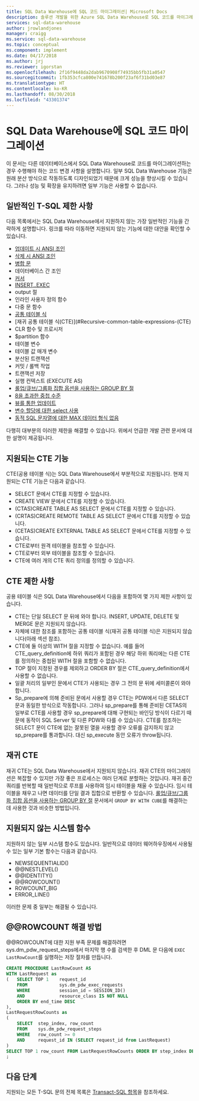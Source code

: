 ```yaml
---
title: SQL Data Warehouse에 SQL 코드 마이그레이션| Microsoft Docs
description: 솔루션 개발을 위한 Azure SQL Data Warehouse로 SQL 코드를 마이그레이션하기 위한 팁
services: sql-data-warehouse
author: jrowlandjones
manager: craigg
ms.service: sql-data-warehouse
ms.topic: conceptual
ms.component: implement
ms.date: 04/17/2018
ms.author: jrj
ms.reviewer: igorstan
ms.openlocfilehash: 2f16f9448da2dab9670908f74935bb5fb31a0547
ms.sourcegitcommit: 1fb353cfca800e741678b200f23af6f31bd03e87
ms.translationtype: HT
ms.contentlocale: ko-KR
ms.lasthandoff: 08/30/2018
ms.locfileid: "43301374"
---
```

# <a name="migrate-your-sql-code-to-sql-data-warehouse"></a>SQL Data Warehouse에 SQL 코드 마이그레이션
이 문서는 다른 데이터베이스에서 SQL Data Warehouse로 코드를 마이그레이션하는 경우 수행해야 하는 코드 변경 사항을 설명합니다. 일부 SQL Data Warehouse 기능은 원래 분산 방식으로 작동하도록 디자인되었기 때문에 크게 성능을 향상시킬 수 있습니다. 그러나 성능 및 확장을 유지하려면 일부 기능은 사용할 수 없습니다.

## <a name="common-t-sql-limitations"></a>일반적인 T-SQL 제한 사항
다음 목록에서는 SQL Data Warehouse에서 지원하지 않는 가장 일반적인 기능을 간략하게 설명합니다. 링크를 따라 이동하면 지원되지 않는 기능에 대한 대안을 확인할 수 있습니다.

* [업데이트 시 ANSI 조인][ANSI joins on updates]
* [삭제 시 ANSI 조인][ANSI joins on deletes]
* [병합 문][merge statement]
* 데이터베이스 간 조인
* [커서][cursors]
* [INSERT..EXEC][INSERT..EXEC]
* output 절
* 인라인 사용자 정의 함수
* 다중 문 함수
* [공통 테이블 식](#Common-table-expressions)
* [재귀 공통 테이블 식(CTE)](#Recursive-common-table-expressions-(CTE)
* CLR 함수 및 프로시저
* $partition 함수
* 테이블 변수
* 테이블 값 매개 변수
* 분산된 트랜잭션
* 커밋 / 롤백 작업
* 트랜잭션 저장
* 실행 컨텍스트 (EXECUTE AS)
* [롤업/큐브/그룹화 집합 옵션을 사용하는 GROUP BY 절][group by clause with rollup / cube / grouping sets options]
* [8을 초과한 중첩 수준][nesting levels beyond 8]
* [뷰를 통한 업데이트][updating through views]
* [변수 할당에 대한 select 사용][use of select for variable assignment]
* [동적 SQL 문자열에 대한 MAX 데이터 형식 없음][no MAX data type for dynamic SQL strings]

다행히 대부분의 이러한 제한을 해결할 수 있습니다. 위에서 언급한 개발 관련 문서에 대한 설명이 제공됩니다.

## <a name="supported-cte-features"></a>지원되는 CTE 기능
CTE(공용 테이블 식)는 SQL Data Warehouse에서 부분적으로 지원됩니다.  현재 지원되는 CTE 기능은 다음과 같습니다.

* SELECT 문에서 CTE를 지정할 수 있습니다.
* CREATE VIEW 문에서 CTE를 지정할 수 있습니다.
* (CTAS)CREATE TABLE AS SELECT 문에서 CTE를 지정할 수 있습니다.
* (CRTAS)CREATE REMOTE TABLE AS SELECT 문에서 CTE를 지정할 수 있습니다.
* (CETAS)CREATE EXTERNAL TABLE AS SELECT 문에서 CTE를 지정할 수 있습니다.
* CTE로부터 원격 테이블을 참조할 수 있습니다.
* CTE로부터 외부 테이블을 참조할 수 있습니다.
* CTE에 여러 개의 CTE 쿼리 정의를 정의할 수 있습니다.

## <a name="cte-limitations"></a>CTE 제한 사항
공용 테이블 식은 SQL Data Warehouse에서 다음을 포함하여 몇 가지 제한 사항이 있습니다.

* CTE는 단일 SELECT 문 뒤에 와야 합니다. INSERT, UPDATE, DELETE 및 MERGE 문은 지원되지 않습니다.
* 자체에 대한 참조를 포함하는 공통 테이블 식(재귀 공통 테이블 식)은 지원되지 않습니다(아래 섹션 참조).
* CTE에 둘 이상의 WITH 절을 지정할 수 없습니다. 예를 들어 CTE_query_definition에 하위 쿼리가 포함된 경우 해당 하위 쿼리에는 다른 CTE를 정의하는 중첩된 WITH 절을 포함할 수 없습니다.
* TOP 절이 지정된 경우를 제외하고 ORDER BY 절은 CTE_query_definition에서 사용할 수 없습니다.
* 일괄 처리의 일부인 문에서 CTE가 사용되는 경우 그 전의 문 뒤에 세미콜론이 와야 합니다.
* Sp_prepare에 의해 준비된 문에서 사용할 경우 CTE는 PDW에서 다른 SELECT 문과 동일한 방식으로 작동합니다. 그러나 sp_prepare를 통해 준비된 CETAS의 일부로 CTE를 사용할 경우 sp_prepare에 대해 구현되는 바인딩 방식이 다르기 때문에 동작이 SQL Server 및 다른 PDW와 다를 수 있습니다. CTE를 참조하는 SELECT 문이 CTE에 없는 잘못된 열을 사용할 경우 오류를 감지하지 않고 sp_prepare를 통과합니다. 대신 sp_execute 동안 오류가 throw됩니다.

## <a name="recursive-ctes"></a>재귀 CTE
재귀 CTE는 SQL Data Warehouse에서 지원되지 않습니다.  재귀 CTE의 마이그레이션은 복잡할 수 있지만 가장 좋은 프로세스는 여러 단계로 분할하는 것입니다. 재귀 중간 쿼리를 반복할 때 일반적으로 루프를 사용하여 임시 테이블을 채울 수 있습니다. 임시 테이블을 채우고 나면 데이터를 단일 결과 집합으로 반환할 수 있습니다. [롤업/큐브/그룹화 집합 옵션을 사용하는 GROUP BY 절][group by clause with rollup / cube / grouping sets options] 문서에서 `GROUP BY WITH CUBE`를 해결하는 데 사용한 것과 비슷한 방법입니다.

## <a name="unsupported-system-functions"></a>지원되지 않는 시스템 함수
지원하지 않는 일부 시스템 함수도 있습니다. 일반적으로 데이터 웨어하우징에서 사용될 수 있는 일부 기본 함수는 다음과 같습니다.

* NEWSEQUENTIALID()
* @@NESTLEVEL()
* @@IDENTITY()
* @@ROWCOUNT()
* ROWCOUNT_BIG
* ERROR_LINE()

이러한 문제 중 일부는 해결될 수 있습니다.

## <a name="rowcount-workaround"></a>@@ROWCOUNT 해결 방법
@@ROWCOUNT에 대한 지원 부족 문제를 해결하려면 sys.dm_pdw_request_steps에서 마지막 행 수를 검색한 후 DML 문 다음에 `EXEC LastRowCount`를 실행하는 저장 절차를 만듭니다.

```sql
CREATE PROCEDURE LastRowCount AS
WITH LastRequest as 
(   SELECT TOP 1    request_id
    FROM            sys.dm_pdw_exec_requests
    WHERE           session_id = SESSION_ID()
    AND             resource_class IS NOT NULL
    ORDER BY end_time DESC
),
LastRequestRowCounts as
(
    SELECT  step_index, row_count
    FROM    sys.dm_pdw_request_steps
    WHERE   row_count >= 0
    AND     request_id IN (SELECT request_id from LastRequest)
)
SELECT TOP 1 row_count FROM LastRequestRowCounts ORDER BY step_index DESC
;
```

## <a name="next-steps"></a>다음 단계
지원되는 모든 T-SQL 문의 전체 목록은 [Transact-SQL 항목][Transact-SQL topics]을 참조하세요.

<!--Image references-->

<!--Article references-->
[ANSI joins on updates]: ./sql-data-warehouse-develop-ctas.md#ansi-join-replacement-for-update-statements
[ANSI joins on deletes]: ./sql-data-warehouse-develop-ctas.md#ansi-join-replacement-for-delete-statements
[merge statement]: ./sql-data-warehouse-develop-ctas.md#replace-merge-statements
[INSERT..EXEC]: ./sql-data-warehouse-tables-temporary.md#modularizing-code
[Transact-SQL topics]: ./sql-data-warehouse-reference-tsql-statements.md

[cursors]: ./sql-data-warehouse-develop-loops.md
[group by clause with rollup / cube / grouping sets options]: ./sql-data-warehouse-develop-group-by-options.md
[nesting levels beyond 8]: ./sql-data-warehouse-develop-transactions.md
[updating through views]: ./sql-data-warehouse-develop-views.md
[use of select for variable assignment]: ./sql-data-warehouse-develop-variable-assignment.md
[no MAX data type for dynamic SQL strings]: ./sql-data-warehouse-develop-dynamic-sql.md

<!--MSDN references-->

<!--Other Web references-->
